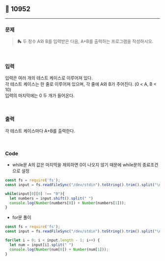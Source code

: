 ## 📮 10952
---

### 문제
> **🛼** 두 정수 A와 B를 입력받은 다음, A+B를 출력하는 프로그램을 작성하시오.

<br />

### 입력
입력은 여러 개의 테스트 케이스로 이루어져 있다.   
각 테스트 케이스는 한 줄로 이루어져 있으며, 각 줄에 A와 B가 주어진다. (0 < A, B < 10)   
입력의 마지막에는 0 두 개가 들어온다.

<br />

### 출력
각 테스트 케이스마다 A+B를 출력한다.

<br />

### Code
* while문
A의 값은 마지막을 제외하면 0이 나오지 않기 때문에 while문의 종료조건으로 설정
```javascript
const fs = require('fs');
const input = fs.readFileSync("/dev/stdin").toString().trim().split("\n");

while(input[0][0] !== "0"){
  let numbers = input.shift().split(" ")
  console.log(Number(numbers[0]) + Number(numbers[1]));
}
```

* for문 풀이
```javascript
const fs = require('fs');
const input = fs.readFileSync("/dev/stdin").toString().trim().split("\n");

for(let i = 0; i < input.length - 1; i++) {
  let num = input[i].split(" ")
  console.log(Number(num[0]) + Number(num[1]));
}
```